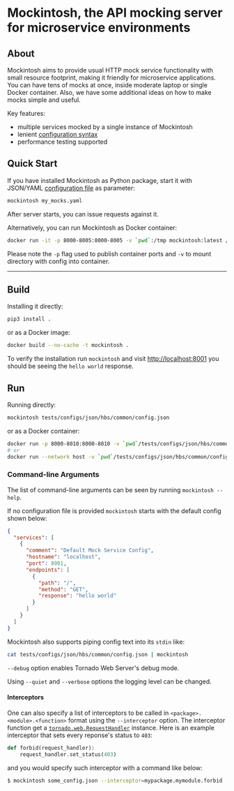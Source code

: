 # Mockintosh, the API mocking server for microservice environments

## About

Mockintosh aims to provide usual HTTP mock service functionality with small resource footprint, making it friendly for
microservice applications. You can have tens of mocks at once, inside moderate laptop or single Docker container. Also,
we have some additional ideas on how to make mocks simple and useful.

Key features:

- multiple services mocked by a single instance of Mockintosh
- lenient [configuration syntax](Configuring.md)
- performance testing supported

## Quick Start

If you have installed Mockintosh as Python package, start it with JSON/YAML [configuration file](Configuring.md) as
parameter:

```bash
mockintosh my_mocks.yaml
```

After server starts, you can issue requests against it.

Alternatively, you can run Mockintosh as Docker container:

```bash
docker run -it -p 8000-8005:8000-8005 -v `pwd`:/tmp mockintosh:latest /tmp/config.json
```
Please note the `-p` flag used to publish container ports and `-v` to mount directory with config into container.

---

## Build

Installing it directly:

```bash
pip3 install .
```

or as a Docker image:

```bash
docker build --no-cache -t mockintosh .
```

To verify the installation run `mockintosh` and visit [http://localhost:8001](http://localhost:8001)
you should be seeing the `hello world` response.

## Run

Running directly:

```bash
mockintosh tests/configs/json/hbs/common/config.json
```

or as a Docker container:

```bash
docker run -p 8000-8010:8000-8010 -v `pwd`/tests/configs/json/hbs/common/config.json mockintosh /config.json
# or
docker run --network host -v `pwd`/tests/configs/json/hbs/common/config.json mockintosh /config.json
```

### Command-line Arguments

The list of command-line arguments can be seen by running `mockintosh --help`.

If no configuration file is provided `mockintosh` starts with the default config shown below:

```json
{
  "services": [
    {
      "comment": "Default Mock Service Config",
      "hostname": "localhost",
      "port": 8001,
      "endpoints": [
        {
          "path": "/",
          "method": "GET",
          "response": "hello world"
        }
      ]
    }
  ]
}
```

Mockintosh also supports piping config text into its `stdin` like:

```bash
cat tests/configs/json/hbs/common/config.json | mockintosh
```

`--debug` option enables Tornado Web Server's debug mode.

Using `--quiet` and `--verbose` options the logging level can be changed.

#### Interceptors

One can also specify a list of interceptors to be called in `<package>.<module>.<function>` format using
the `--interceptor` option. The interceptor function get a [`tornado.web.RequestHandler`](https://www.tornadoweb.org/en/stable/web.html#tornado-web-requesthandler-and-application-classes) instance. Here is an example interceptor that sets
every reponse's status to `403`:

```python
def forbid(request_handler):
    request_handler.set_status(403)
```

and you would specify such interceptor with a command like below:

```bash
$ mockintosh some_config.json --interceptor=mypackage.mymodule.forbid
```
